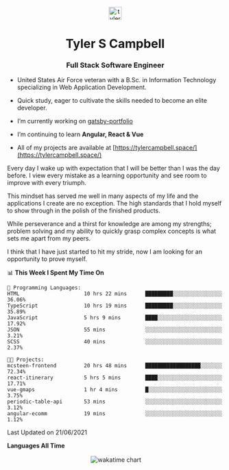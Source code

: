 <p align="center">
<a href="https://linkedin.com/in/tyler-campbell36" target="blank"><img align="center" src="https://cdn.jsdelivr.net/npm/simple-icons@3.0.1/icons/linkedin.svg" alt="tyler-campbell36" height="30" width="30" /></a>
</p>
<h1 align="center">Tyler S Campbell</h1>
<h3 align="center">Full Stack Software Engineer</h3>

* United States Air Force veteran with a B.Sc. in Information Technology specializing in Web Application Development. 

* Quick study, eager to cultivate the skills needed to become an elite developer.

* I’m currently working on [gatsby-portfolio](https://github.com/t36campbell/gatsby-portfolio)

* I’m continuing to learn **Angular, React & Vue**

* All of my projects are available at [https://tylercampbell.space/](https://tylercampbell.space/)

Every day I wake up with expectation that I will be better than I was the day before. I view every mistake as a learning opportunity and see room to improve with every triumph.

This mindset has served me well in many aspects of my life and the applications I create are no exception. The high standards that I hold myself to show through in the polish of the finished products.

While perseverance and a thirst for knowledge are among my strengths; problem solving and my ability to quickly grasp complex concepts is what sets me apart from my peers.

I think that I have just started to hit my stride, now I am looking for an opportunity to prove myself.

<!--START_SECTION:waka-->
📊 **This Week I Spent My Time On** 

```text
💬 Programming Languages: 
HTML                     10 hrs 22 mins      █████████░░░░░░░░░░░░░░░░   36.06% 
TypeScript               10 hrs 19 mins      █████████░░░░░░░░░░░░░░░░   35.89% 
JavaScript               5 hrs 9 mins        ████░░░░░░░░░░░░░░░░░░░░░   17.92% 
JSON                     55 mins             ░░░░░░░░░░░░░░░░░░░░░░░░░   3.21% 
SCSS                     40 mins             ░░░░░░░░░░░░░░░░░░░░░░░░░   2.37%

🐱‍💻 Projects: 
mcsteen-frontend         20 hrs 48 mins      ██████████████████░░░░░░░   72.34% 
react-itinerary          5 hrs 5 mins        ████░░░░░░░░░░░░░░░░░░░░░   17.71% 
vue-gmaps                1 hr 4 mins         █░░░░░░░░░░░░░░░░░░░░░░░░   3.75% 
periodic-table-api       53 mins             ░░░░░░░░░░░░░░░░░░░░░░░░░   3.12% 
angular-ecomm            19 mins             ░░░░░░░░░░░░░░░░░░░░░░░░░   1.12%

```


 Last Updated on 21/06/2021
<!--END_SECTION:waka-->
**Languages All Time** 
<p align="center">&nbsp;<img align="center" alt="wakatime chart"
src="https://wakatime.com/share/@738aac7f-8868-4bc3-a1df-4c36703ee4b6/f86255e0-cf1e-483e-9ae4-5c0fdb9a56f8.png"/></p>

